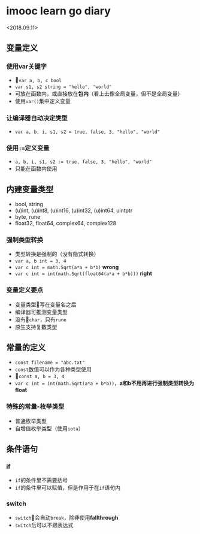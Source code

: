 # imooc learn go diary

<2018.09.11>
## 变量定义

### 使用var关键字

- `var a, b, c bool`
- `var s1, s2 string = "hello", "world"`
- 可放在函数内，或直接放在**包内**（看上去像全局变量，但不是全局变量）
- 使用`var()`集中定义变量

### 让编译器自动决定类型

- `var a, b, i, s1, s2 = true, false, 3, "hello", "world"`

### 使用`:=`定义变量

- `a, b, i, s1, s2 := true, false, 3, "hello", "world"`
- 只能在函数内使用

## 内建变量类型

- bool, string
- (u)int, (u)int8, (u)int16, (u)int32, (u)int64, uintptr
- byte, rune
- float32, float64, complex64, complex128

### 强制类型转换

- 类型转换是强制的（没有隐式转换）
- `var a, b int = 3, 4`
- `var c int = math.Sqrt(a*a + b*b)`    **wrong**
- `var c int = int(math.Sqrt(float64(a*a + b*b)))`  **right**

### 变量定义要点

- 变量类型写在变量名之后
- 编译器可推测变量类型
- 没有`char`，只有`rune`
- 原生支持复数类型

## 常量的定义

- `const filename = "abc.txt"`
- `const`数值可以作为各种类型使用
- `const a, b = 3, 4`
- `var c int = int(math.Sqrt(a*a + b*b))`，**a和b不用再进行强制类型转换为float**

### 特殊的常量-枚举类型

- 普通枚举类型
- 自增值枚举类型（使用`iota`）

## 条件语句

### if

- `if`的条件里不需要括号
- `if`的条件里可以赋值，但是作用于在`if`语句内

### switch

- `switch`会自动`break`，除非使用**fallthrough**
- `switch`后可以不跟表达式
